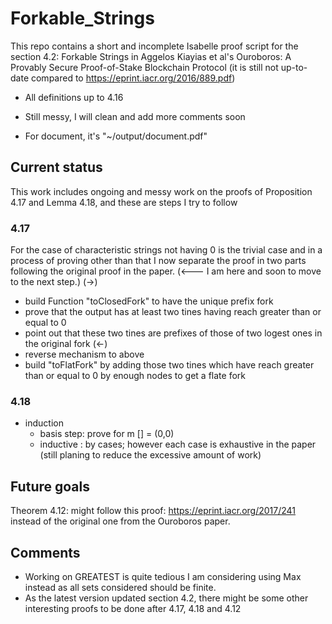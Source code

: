 # Forkable_Strings
This repo contains a short and incomplete Isabelle proof script for the section 4.2: Forkable Strings in Aggelos Kiayias et al's Ouroboros: A Provably Secure Proof-of-Stake Blockchain Protocol (it is still not up-to-date compared to https://eprint.iacr.org/2016/889.pdf)

- All definitions up to 4.16

- Still messy, I will clean and add more comments soon

- For document, it's "~/output/document.pdf"

## Current status
This work includes ongoing and messy work on the proofs of Proposition 4.17 and Lemma 4.18, and these are steps I try to follow

### 4.17 
For the case of characteristic strings not having 0 is the trivial case and in a process of proving other than that I now separate the proof in two parts following the original proof in the paper. (<--- I am here and soon to move to the next step.)
 (->) 
  - build Function "toClosedFork" to have the unique prefix fork 
  - prove that the output has at least two tines having reach greater than or equal to 0
  - point out that these two tines are prefixes of those of two logest ones in the original fork
 (<-)
  - reverse mechanism to above
  - build "toFlatFork" by adding those two tines which have reach greater than or equal to 0 by enough nodes to get a flate fork 

### 4.18
- induction 
  - basis step: prove for m [] = (0,0)
  - inductive : by cases; however each case is exhaustive in the paper (still planing to reduce the excessive amount of work)

## Future goals
Theorem 4.12: might follow this proof: https://eprint.iacr.org/2017/241 instead of the original one from the Ouroboros paper.

## Comments
- Working on GREATEST is quite tedious I am considering using Max instead as all sets considered should be finite.
- As the latest version updated section 4.2, there might be some other interesting proofs to be done after 4.17, 4.18 and 4.12


